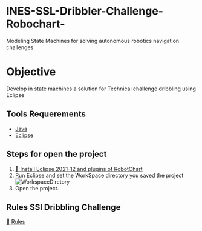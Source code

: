 # INES-SSL-Dribbler-Challenge-Robochart-
Modeling State Machines for solving autonomous robotics navigation challenges

# Objective
Develop in state machines a solution for Technical challenge dribbling using Eclipse

## Tools Requerements
- [Java](https://www.java.com/pt-BR/download/help/linux_x64_install.html)
- [Eclipse](https://www.eclipse.org/)

## Steps for open the project
1. [🔨 Install Eclipse 2021-12 and plugins of RobotChart](https://robostar.cs.york.ac.uk/robotool/tutorial/tutorial.pdf)
2. Run Eclipse and set the WorkSpace directory you saved the project
![WorkspaceDiretory](https://github.com/Pdrohhs/Tests/assets/76182799/fb348920-3067-4d9a-94a3-84eec2745309)
3. Open the project.

## Rules SSl Dribbling Challenge
[📜 Rules](https://robocup-ssl.github.io/technical-challenge-rules/2022-ssl-dribble-rules.pdf)
